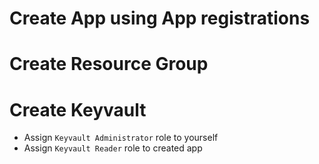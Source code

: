 
# Create App using App registrations
# Create Resource Group
# Create Keyvault
- Assign `Keyvault Administrator` role to yourself
- Assign `Keyvault Reader` role to created app